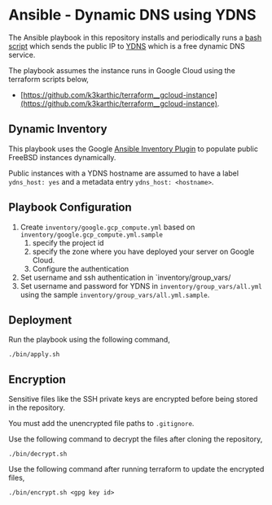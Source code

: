 # Ansible - Dynamic DNS using YDNS

The Ansible playbook in this repository installs and periodically runs a [bash script](https://github.com/k3karthic/bash-updater/tree/gcloud) which sends the public IP to [YDNS](https://ydns.io/) which is a free dynamic DNS service. 

The playbook assumes the instance runs in Google Cloud using the terraform scripts below,
* [https://github.com/k3karthic/terraform__gcloud-instance](https://github.com/k3karthic/terraform__gcloud-instance).

## Dynamic Inventory

This playbook uses the Google [Ansible Inventory Plugin](https://docs.ansible.com/ansible/latest/collections/google/cloud/gcp_compute_inventory.html) to populate public FreeBSD instances dynamically.

Public instances with a YDNS hostname are assumed to have a label `ydns_host: yes` and a metadata entry `ydns_host: <hostname>`.

## Playbook Configuration

1. Create `inventory/google.gcp_compute.yml` based on `inventory/google.gcp_compute.yml.sample`
    1. specify the project id
    1. specify the zone where you have deployed your server on Google Cloud.
    1. Configure the authentication
1. Set username and ssh authentication in `inventory/group_vars/
1. Set username and password for YDNS in `inventory/group_vars/all.yml` using the sample `inventory/group_vars/all.yml.sample`.

## Deployment

Run the playbook using the following command,
```
./bin/apply.sh
```

## Encryption

Sensitive files like the SSH private keys are encrypted before being stored in the repository.

You must add the unencrypted file paths to `.gitignore`.

Use the following command to decrypt the files after cloning the repository,

```
./bin/decrypt.sh
```

Use the following command after running terraform to update the encrypted files,

```
./bin/encrypt.sh <gpg key id>
```
